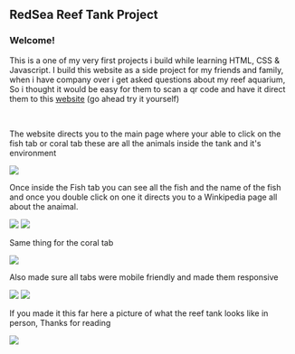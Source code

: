 <h2> RedSea Reef Tank Project </h2>

<h3> Welcome! </h3>
<p> This is a one of my very first projects i build while learning HTML, CSS & Javascript. I build this website as a side project for my friends and family, when i have company over i get asked questions about my reef aquarium, 
  So i thought it would be easy for them to scan a qr code and have it direct them to this <a alt="Click Me" target="_blank" titile="Click Me" href="https://pedro-zarate.github.io/Redsea-project.github.io/">website</a> (go ahead try it yourself)</p>

<br/>

  <p> The website directs you to the main page where your able to click on the fish tab or coral tab these are all the animals inside the tank and it's environment  </p>
  <img src="https://i.imgur.com/HTXHwwI.png"> 

  <p> Once inside the Fish tab you can see all the fish and the name of the fish and once you double click on one it directs you to a Winkipedia page all about the anaimal.</p>
  <img src="https://i.imgur.com/et1iFUj.png">
  <img src="https://i.imgur.com/bSvWEuT.png">

  <p> Same thing for the coral tab </p>
  <img src="https://i.imgur.com/sbOkXec.png" > 

  <p> Also made sure all tabs were mobile friendly and made them responsive </p>
  <img src="https://i.imgur.com/iz9Z0Mt.png" > 
  <img src="https://i.imgur.com/nfqZQC6.png"> 

  <p> If you made it this far here a picture of what the reef tank looks like in person, Thanks for reading </p>
  <img src="https://i.imgur.com/KFL5EZ4.jpeg" > 

